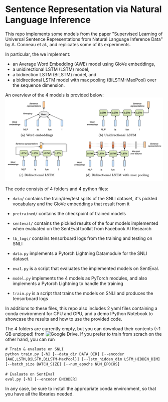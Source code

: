 # Sentence Representation via Natural Language Inference

This repo implements some models from the paper "Supervised Learning of Universal Sentence Representations from Natural Language Inference Data" by A. Conneau et al., and replicates some of its experiments.

In particular, the we implement:
- an Average Word Embedding (AWE) model using GloVe embeddings,
- a unidirectional LSTM (LSTM) model,
- a bidirection LSTM (BiLSTM) model, and
- a bidirectional LSTM model with max pooling (BiLSTM-MaxPool) over the sequence dimension.

An overview of the 4 models is provided below:
![](model-overview.png)

The code consists of 4 folders and 4 python files:

- `data/` contains the train/dev/test splits of the SNLI dataset, it's pickled vocabulary and the GloVe embeddings that result from it
- `pretrained/` contains the checkpoint of trained models
- `senteval/` contains the pickled results of the four models implemented when evaluated on the SentEval toolkit from Facebook AI Research
- `tb_logs/` contains tensorboard logs from the training and testing on SNLI

- `data.py` implements a Pytorch Lightning Datamodule for the SNLI dataset.
- `eval.py` is a script that evaluates the implemented models on SentEval.
- `model.py` implements the 4 models as PyTorch modules, and also implements a Pytorch Lightning to handle the training
- `train.py` is a script that trains the models on SNLI and produces the tensorboard logs

In additions to these files, this repo also includes 2 yaml files containing a conda environment for CPU and GPU, and a demo IPython Notebook to showcase the results and how to use the provided code.

The 4 folders are currently empty, but you can download their contents (~1 GB unzipped) from ![Google Drive](https://drive.google.com/file/d/14KO7UUSeYq1hyQc8GUhXS8ElQUKKQH1-/view?usp=sharing). If you prefer to train from scrach on the other hand, you can run

```
# Train & evaluate on SNLI
python train.py [-h] [--data_dir DATA_DIR] [--encoder {AWE,LSTM,BiLSTM,BiLSTM-MaxPool}] [--lstm_hidden_dim LSTM_HIDDEN_DIM] [--batch_size BATCH_SIZE] [--num_epochs NUM_EPOCHS]

# Evaluate on SentEval
eval.py [-h] [--encoder ENCODER]
```

In any case, be sure to install the appropriate conda environment, so that you have all the libraries needed.